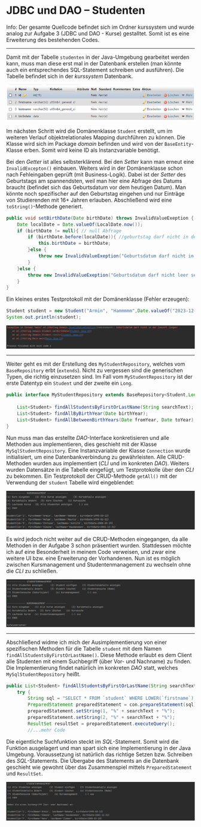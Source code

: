 # JDBC und DAO – Studenten

Info: Der gesamte Quellcode befindet sich im Ordner kurssystem und wurde analog zur Aufgabe 3 (JDBC und DAO - Kurse) gestalltet. Somit ist es eine Erweiterung des bestehenden Codes.

---

Damit mit der Tabelle `studenten` in der Java-Umgebung gearbeitet werden kann, muss man diese erst mal in der Datenbank erstellen (man könnte auch ein entsprechendes SQL-Statement schreiben und ausführen). Die Tabelle befindet sich in der *kurssystem* Datenbank.

![student_tabelle](images/student_tabelle.png)

Im nächsten Schritt wird die Domänenklasse `Student` erstellt, um im weiteren Verlauf objektrelationales Mapping durchführen zu können. Die Klasse wird sich im Package *domain* befinden und wird von der `BaseEntity`-Klasse erben. Somit wird keine ID als Instanzvariable benötigt. 

Bei den *Getter* ist alles selbsterklärend. Bei den *Setter* kann man erneut eine `InvalidExcepton()` einbauen. Weiters wird in der Domänenklasse schon nach Fehleingaben geprüft (mit Business-Logik). Dabei ist der *Setter* des Geburtstags am spannendsten, weil man hier eine Abfrage des Datums braucht (befindet sich das Geburtsdatum vor dem heutigen Datum). Man könnte noch spezifischer auf den Geburtstag eingehen und nur Einträge von Studierenden mit 16+ Jahren erlauben. Abschließend wird eine `toString()`-Methode generiert.

```java
public void setBirthDate(Date birthDate) throws InvalidValueExeption {
    Date localDate = Date.valueOf(LocalDate.now());
    if (birthDate != null){ // null Abfrage 
        if (birthDate.before(localDate)){ //geburtstag darf nicht in der Zukunft liegt.
            this.birthDate = birthDate;
        }else {
            throw new InvalidValueExeption("Geburtsdatum darf nicht in der Zukunft liegen!");
        }
    }else {
        throw new InvalidValueExeption("Geburtsdatum darf nicht leer sein!");
    }
}
```

Ein kleines erstes Testprotokoll mit der Domänenklasse (Fehler erzeugen): 

```java
Student student = new Student("Armin", "Hammmmm",Date.valueOf("2023-12-03")); // Datum in der Zukunft
System.out.println(student);
```

![testprotokoll9](images/testprotokoll9.png)

---

Weiter geht es mit der Erstellung des `MyStudentRepository`, welches vom `BaseRepository` erbt (`extends`).  Nicht zu vergessen sind die generischen Typen, die richtig einzusetzen sind. Im Fall vom `MyStudentRepository` ist der erste Datentyp ein `Student` und der zweite ein `Long`. 

```java
public interface MyStudentRepository extends BaseRepository<Student,Long>{

    List<Student> findAllStudentsByFirstOrLastName(String searchText);
    List<Student> findAllByBirthYear(Date birthYear);
    List<Student> findAllBetweenBirthYears(Date fromYear, Date toYear);
}
```

Nun muss man das erstellte *DAO*-Interface konkretisieren und alle Methoden aus implementieren, dies geschieht mit der Klasse `MySqlStudentRepository`. Eine Instanzvariable der Klasse `Connection` wurde initialisiert, um eine Datenbankverbindung zu gewährleisten. Alle CRUD-Methoden wurden aus implementiert (*CLI* und im konkreten *DAO*). Weiters wurden Datensätze in die Tabelle eingefügt, um Testprotokolle über den *CLI* zu bekommen. Ein Testprotokoll der CRUD-Methode `getAll()` mit der Verwendung der `student` Tabelle wird eingeblendet:

![testprotokoll10](images/testprotokoll10.png)

Es wird jedoch nicht weiter auf die CRUD-Methoden eingegangen, da alle Methoden in der Aufgabe 3 schon präsentiert wurden. Stattdessen möchte ich auf eine Besonderheit in meinem Code verweisen, und zwar eine weitere UI bzw. eine Erweiterung der Vorhandenen. Nun ist es möglich zwischen Kursmanagement und Studentenmanagement zu wechseln ohne die *CLI* zu schließen. 

![testprotokoll11](images/testprotokoll11.png)

---

Abschließend widme ich mich der Ausimplementierung von einer spezifischen Methoden für die Tabelle `student` mit dem Namen `findAllStudentsByFirstOrLastName()`. Diese Methode erlaubt es dem Client alle Studenten mit einem Suchbegriff (über Vor- und Nachname) zu finden. Die Implementierung findet natürlich im konkreten *DAO* statt, welches `MySqlStudentRepository` heißt. 

```java
public List<Student> findAllStudentsByFirstOrLastName(String searchText) {
    try {
        String sql = "SELECT * FROM `student` WHERE LOWER(`firstname`) LIKE LOWER(?) OR LOWER(`lastname`) LIKE LOWER(?)";
        PreparedStatement preparedStatement = con.prepareStatement(sql);
        preparedStatement.setString(1, "%" + searchText + "%");
        preparedStatement.setString(2, "%" + searchText + "%");
        ResultSet resultSet = preparedStatement.executeQuery();
        //...mehr Code
```

Die eigentliche Suchfunktion steckt im *SQL*-Statement. Somit wird die Funktion ausgelagert und man spart sich eine Implementierung in der Java Umgebung. Voraussetzung ist natürlich das richtige Setzen bzw. Schreiben des *SQL*-Statements. Die Übergabe des Statements an die Datenbank geschieht wie gewohnt über das Zusammenspiel mittels `PreparedStatement` und `ResultSet`.

![testprotokoll12](images/testprotokoll12.png)
